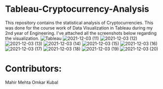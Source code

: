 # Tableau-Cryptocurrency-Analysis
This repository contains the statistical analysis of Cryptocurrencies. This was done for the course work of Data Visualization in Tableau during my 2nd year of Engineering. I've attached all the screenshots below regarding the visualization.
![Tableau](https://user-images.githubusercontent.com/80514750/144597418-70ce6ca8-e9c1-4363-8c55-04e05f456996.png)
![2021-12-03 (11)](https://user-images.githubusercontent.com/80514750/144633003-c7790a1a-dff6-4ca4-bfde-6a6d57bacec1.png)
![2021-12-03 (12)](https://user-images.githubusercontent.com/80514750/144633175-8f15bce1-78e7-47a2-a1c0-6d8c05872565.png)
![2021-12-03 (13)](https://user-images.githubusercontent.com/80514750/144633368-dc3d5d70-e8f9-401f-98ad-b45cfd2a9cd2.png)
![2021-12-03 (14)](https://user-images.githubusercontent.com/80514750/144633456-1e4428d8-4ee6-43d8-966d-a0ceaa00c46f.png)
![2021-12-03 (15)](https://user-images.githubusercontent.com/80514750/144633560-e3330825-b551-4976-b39f-ed6cb3f3f6af.png)
![2021-12-03 (16)](https://user-images.githubusercontent.com/80514750/144633659-a3ca39c0-18d9-48f8-9701-640c18c67d08.png)
![2021-12-03 (17)](https://user-images.githubusercontent.com/80514750/144633743-12a3ed5a-4071-42af-8123-57a2e9616e5e.png)
![2021-12-03 (18)](https://user-images.githubusercontent.com/80514750/144633822-c1b4f496-d71a-4bb1-8ef0-388d114c0d29.png)
![2021-12-03 (19)](https://user-images.githubusercontent.com/80514750/144633932-dc6b0bc4-e39b-4142-a410-5751e1130a49.png)
![2021-12-03 (20)](https://user-images.githubusercontent.com/80514750/144634022-be11583f-1fef-46b3-bf32-3ab8be70c6df.png)
# Contributors:
Mahir Mehta
Omkar Kubal

